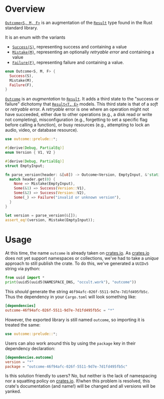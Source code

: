 # Overview

[`Outcome<S, M, F>`][`Outcome`] is an augmentation of the [`Result`] type
found in the Rust standard library.

It is an enum with the variants
 - [`Success(S)`], representing success and containing a value
 - [`Mistake(M)`], representing an optionally *retryable error* and
    containing a value
 - [`Failure(F)`], representing failure and containing a value.

```rust
enum Outcome<S, M, F> {
  Success(S),
  Mistake(M),
  Failure(F),
}
```

[`Outcome`] is an *augmentation* to [`Result`]. It adds a third state to
the "success or failure" dichotomy that [`Result<T, E>`][`Result`] models.
This third state is that of a *soft* or *retryable* error. A *retryable*
error is one where an operation might not have succeeded, either due to
other operations (e.g., a disk read or write not completing),
misconfiguration (e.g., forgetting to set a specific flag before calling a
function), or busy resources (e.g., attempting to lock an audio, video, or
database resource).

```rust
use outcome::prelude::*;

#[derive(Debug, PartialEq)]
enum Version { V1, V2 }

#[derive(Debug, PartialEq)]
struct EmptyInput;

fn parse_version(header: &[u8]) -> Outcome<Version, EmptyInput, &'static str> {
  match header.get(0) {
    None => Mistake(EmptyInput),
    Some(&1) => Success(Version::V1),
    Some(&2) => Success(Version::V2),
    Some(_) => Failure("invalid or unknown version"),
  }
}

let version = parse_version(&[]);
assert_eq!(version, Mistake(EmptyInput));
```

# Usage

At this time, the name `outcome` is already taken on [crates.io]. As
[crates.io] does not yet support namespaces or collections, we've had to
take a *unique* approach to still publish the crate. To do this, we've
generated a `UUIDv5` string via python:

```python
from uuid import *
print(uuid5(uuid5(NAMESPACE_DNS, "occult.work"), "outcome"))
```

This *should* generate the string `46f94afc-026f-5511-9d7e-7d1fd495fb5c`.
Thus the dependency in your `Cargo.toml` will look something like:

```toml
[dependencies]
outcome-46f94afc-026f-5511-9d7e-7d1fd495fb5c = "*"
```

However, the exported library is still named `outcome`, so importing it is
treated the same:

```rust
use outcome::prelude::*;
```

Users can also work around this by using the `package` key in their
dependency declaration:

```toml
[dependencies.outcome]
version = "*"
package = "outcome-46f94afc-026f-5511-9d7e-7d1fd495fb5c"
```

Is this solution friendly to users? No, but neither is the lack of
namespacing nor a squatting policy on [crates.io]. If/when this problem is
resolved, this crate's documentation (and name!) will be changed and all
versions will be yanked.

[`Result`]: core::result::Result

[`Outcome`]: crate::prelude::Outcome

[`Success(S)`]: crate::prelude::Success
[`Mistake(M)`]: crate::prelude::Mistake
[`Failure(F)`]: crate::prelude::Failure

[crates.io]: https://crates.io
[`eyre`]: https://crates.io/crates/eyre
